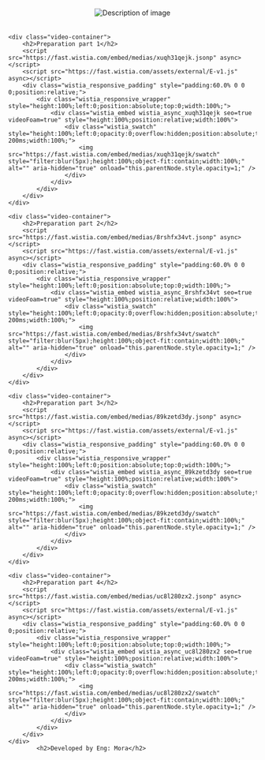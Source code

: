 <html lang="en">
<head>
    <meta charset="UTF-8">
    <meta name="viewport" content="width=device-width, initial-scale=1.0">
    <title>Embedded Image and Videos</title>
    <style>
        .image-container {
            text-align: center;
            padding: 20px;
        }
        .image-container img {
            max-width: 55%;
            height: auto;
        }
        .video-container {
            text-align: center;
            margin: 20px 0;
        }
        .video-container h2 {
            margin-bottom: 10px;
        }
    </style>
</head>
<body>
    <div class="image-container">
        <img src="https://i.ibb.co/t4dBqr9/26015241-c430-4b73-926a-4c46642063f0-removebg.png" alt="Description of image">
    </div>

    <div class="video-container">
        <h2>Preparation part 1</h2>
        <script src="https://fast.wistia.com/embed/medias/xuqh31qejk.jsonp" async></script>
        <script src="https://fast.wistia.com/assets/external/E-v1.js" async></script>
        <div class="wistia_responsive_padding" style="padding:60.0% 0 0 0;position:relative;">
            <div class="wistia_responsive_wrapper" style="height:100%;left:0;position:absolute;top:0;width:100%;">
                <div class="wistia_embed wistia_async_xuqh31qejk seo=true videoFoam=true" style="height:100%;position:relative;width:100%">
                    <div class="wistia_swatch" style="height:100%;left:0;opacity:0;overflow:hidden;position:absolute;top:0;transition:opacity 200ms;width:100%;">
                        <img src="https://fast.wistia.com/embed/medias/xuqh31qejk/swatch" style="filter:blur(5px);height:100%;object-fit:contain;width:100%;" alt="" aria-hidden="true" onload="this.parentNode.style.opacity=1;" />
                    </div>
                </div>
            </div>
        </div>
    </div>
    
    <div class="video-container">
        <h2>Preparation part 2</h2>
        <script src="https://fast.wistia.com/embed/medias/8rshfx34vt.jsonp" async></script>
        <script src="https://fast.wistia.com/assets/external/E-v1.js" async></script>
        <div class="wistia_responsive_padding" style="padding:60.0% 0 0 0;position:relative;">
            <div class="wistia_responsive_wrapper" style="height:100%;left:0;position:absolute;top:0;width:100%;">
                <div class="wistia_embed wistia_async_8rshfx34vt seo=true videoFoam=true" style="height:100%;position:relative;width:100%">
                    <div class="wistia_swatch" style="height:100%;left:0;opacity:0;overflow:hidden;position:absolute;top:0;transition:opacity 200ms;width:100%;">
                        <img src="https://fast.wistia.com/embed/medias/8rshfx34vt/swatch" style="filter:blur(5px);height:100%;object-fit:contain;width:100%;" alt="" aria-hidden="true" onload="this.parentNode.style.opacity=1;" />
                    </div>
                </div>
            </div>
        </div>
    </div>

    <div class="video-container">
        <h2>Preparation part 3</h2>
        <script src="https://fast.wistia.com/embed/medias/89kzetd3dy.jsonp" async></script>
        <script src="https://fast.wistia.com/assets/external/E-v1.js" async></script>
        <div class="wistia_responsive_padding" style="padding:60.0% 0 0 0;position:relative;">
            <div class="wistia_responsive_wrapper" style="height:100%;left:0;position:absolute;top:0;width:100%;">
                <div class="wistia_embed wistia_async_89kzetd3dy seo=true videoFoam=true" style="height:100%;position:relative;width:100%">
                    <div class="wistia_swatch" style="height:100%;left:0;opacity:0;overflow:hidden;position:absolute;top:0;transition:opacity 200ms;width:100%;">
                        <img src="https://fast.wistia.com/embed/medias/89kzetd3dy/swatch" style="filter:blur(5px);height:100%;object-fit:contain;width:100%;" alt="" aria-hidden="true" onload="this.parentNode.style.opacity=1;" />
                    </div>
                </div>
            </div>
        </div>
    </div>

    <div class="video-container">
        <h2>Preparation part 4</h2>
        <script src="https://fast.wistia.com/embed/medias/uc8l280zx2.jsonp" async></script>
        <script src="https://fast.wistia.com/assets/external/E-v1.js" async></script>
        <div class="wistia_responsive_padding" style="padding:60.0% 0 0 0;position:relative;">
            <div class="wistia_responsive_wrapper" style="height:100%;left:0;position:absolute;top:0;width:100%;">
                <div class="wistia_embed wistia_async_uc8l280zx2 seo=true videoFoam=true" style="height:100%;position:relative;width:100%">
                    <div class="wistia_swatch" style="height:100%;left:0;opacity:0;overflow:hidden;position:absolute;top:0;transition:opacity 200ms;width:100%;">
                        <img src="https://fast.wistia.com/embed/medias/uc8l280zx2/swatch" style="filter:blur(5px);height:100%;object-fit:contain;width:100%;" alt="" aria-hidden="true" onload="this.parentNode.style.opacity=1;" />
                    </div>
                </div>
            </div>
        </div>
    </div>
            <h2>Developed by Eng: Mora</h2>

